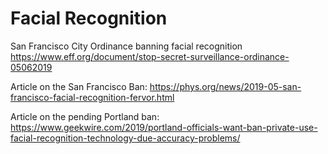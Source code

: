 # Facial Recognition


San Francisco City Ordinance banning facial recognition https://www.eff.org/document/stop-secret-surveillance-ordinance-05062019

Article on the San Francisco Ban: https://phys.org/news/2019-05-san-francisco-facial-recognition-fervor.html

Article on the pending Portland ban:
 https://www.geekwire.com/2019/portland-officials-want-ban-private-use-facial-recognition-technology-due-accuracy-problems/
